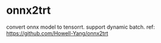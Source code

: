 # onnx2trt
convert onnx model to tensorrt.
support dynamic batch.
ref: https://github.com/Howell-Yang/onnx2trt
